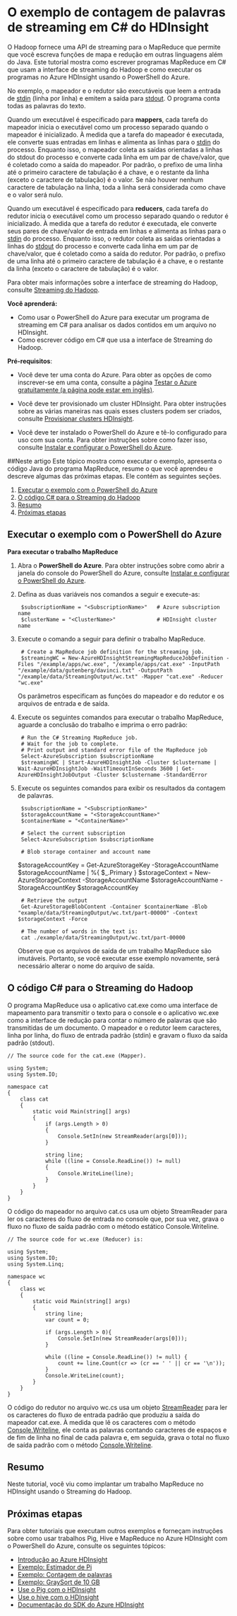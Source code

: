<properties linkid="manage-services-hdinsight-sample-csharp-streaming" urlDisplayName="Exemplos do HDInsight" pageTitle="O exemplo de contagem de palavras de streaming em C# do HDInsight | Azure" metaKeywords="hdinsight, administração do hdinsight, administração do azure hdinsight" description="Saiba como executar um TBD de exemplo." umbracoNaviHide="0" disqusComments="1" editor="cgronlun" manager="paulettm" services="hdinsight" documentationCenter="" title="O exemplo de contagem de palavras de streaming em C# do HDInsight" authors="bradsev" />

# O exemplo de contagem de palavras de streaming em C# do HDInsight

O Hadoop fornece uma API de streaming para o MapReduce que permite que você escreva funções de mapa e redução em outras linguagens além do Java. Este tutorial mostra como escrever programas MapReduce em C# que usam a interface de streaming do Hadoop e como executar os programas no Azure HDInsight usando o PowerShell do Azure. 

No exemplo, o mapeador e o redutor são executáveis que leem a entrada de [stdin][stdin-stdout-stderr] (linha por linha) e emitem a saída para [stdout][stdin-stdout-stderr]. O programa conta todas as palavras do texto.

Quando um executável é especificado para **mappers**, cada tarefa do mapeador inicia o executável como um processo separado quando o mapeador é inicializado. À medida que a tarefa do mapeador é executada, ele converte suas entradas em linhas e alimenta as linhas para o [stdin][stdin-stdout-stderr] do processo. Enquanto isso, o mapeador coleta as saídas orientadas a linhas do stdout do processo e converte cada linha em um par de chave/valor, que é coletado como a saída do mapeador. Por padrão, o prefixo de uma linha até o primeiro caractere de tabulação é a chave, e o restante da linha (exceto o caractere de tabulação) é o valor. Se não houver nenhum caractere de tabulação na linha, toda a linha será considerada como chave e o valor será nulo. 

Quando um executável é especificado para **reducers**, cada tarefa do redutor inicia o executável como um processo separado quando o redutor é inicializado. À medida que a tarefa do redutor é executada, ele converte seus pares de chave/valor de entrada em linhas e alimenta as linhas para o [stdin][stdin-stdout-stderr] do processo. Enquanto isso, o redutor coleta as saídas orientadas a linhas do [stdout][stdin-stdout-stderr] do processo e converte cada linha em um par de chave/valor, que é coletado como a saída do redutor. Por padrão, o prefixo de uma linha até o primeiro caractere de tabulação é a chave, e o restante da linha (exceto o caractere de tabulação) é o valor. 

Para obter mais informações sobre a interface de streaming do Hadoop, consulte [Streaming do Hadoop][hadoop-streaming]. 
 
**Você aprenderá:**	
	
* Como usar o PowerShell do Azure para executar um programa de streaming em C# para analisar os dados contidos em um arquivo no HDInsight.		
* Como escrever código em C# que usa a interface de Streaming do Hadoop.


**Pré-requisitos**:	

- Você deve ter uma conta do Azure. Para obter as opções de como inscrever-se em uma conta, consulte a página [Testar o Azure gratuitamente (a página pode estar em inglês)](http://www.windowsazure.com/pt-br/pricing/free-trial/).

- Você deve ter provisionado um cluster HDInsight. Para obter instruções sobre as várias maneiras nas quais esses clusters podem ser criados, consulte [Provisionar clusters HDInsight](/pt-br/manage/services/hdinsight/provision-hdinsight-clusters/).

- Você deve ter instalado o PowerShell do Azure e tê-lo configurado para uso com sua conta. Para obter instruções sobre como fazer isso, consulte [Instalar e configurar o PowerShell do Azure][powershell-install-configure].


##Neste artigo
Este tópico mostra como executar o exemplo, apresenta o código Java do programa MapReduce, resume o que você aprendeu e descreve algumas das próximas etapas. Ele contém as seguintes seções.
	
1. [Executar o exemplo com o PowerShell do Azure](#run-sample)	
2. [O código C# para o Streaming do Hadoop](#java-code)
3. [Resumo](#summary)	
4. [Próximas etapas](#next-steps)	

<h2><a id="run-sample"></a>Executar o exemplo com o PowerShell do Azure</h2>

**Para executar o trabalho MapReduce**

1.	Abra o **PowerShell do Azure**. Para obter instruções sobre como abrir a janela do console do PowerShell do Azure, consulte [Instalar e configurar o PowerShell do Azure][powershell-install-configure].

3. Defina as duas variáveis nos comandos a seguir e execute-as:
		
		$subscriptionName = "<SubscriptionName>"   # Azure subscription name
		$clusterName = "<ClusterName>"             # HDInsight cluster name


2. Execute o comando a seguir para definir o trabalho MapReduce.
 
		# Create a MapReduce job definition for the streaming job.
		$streamingWC = New-AzureHDInsightStreamingMapReduceJobDefinition -Files "/example/apps/wc.exe", "/example/apps/cat.exe" -InputPath "/example/data/gutenberg/davinci.txt" -OutputPath "/example/data/StreamingOutput/wc.txt" -Mapper "cat.exe" -Reducer "wc.exe" 

	Os parâmetros especificam as funções do mapeador e do redutor e os arquivos de entrada e de saída.
                 
5. Execute os seguintes comandos para executar o trabalho MapReduce, aguarde a conclusão do trabalho e imprima o erro padrão:

		# Run the C# Streaming MapReduce job.
		# Wait for the job to complete.
		# Print output and standard error file of the MapReduce job
		Select-AzureSubscription $subscriptionName
		$streamingWC | Start-AzureHDInsightJob -Cluster $clustername | Wait-AzureHDInsightJob -WaitTimeoutInSeconds 3600 | Get-AzureHDInsightJobOutput -Cluster $clustername -StandardError 

6. Execute os seguintes comandos para exibir os resultados da contagem de palavras.

		$subscriptionName = "<SubscriptionName>"   
		$storageAccountName = "<StorageAccountName>" 
		$containerName = "<ContainerName>"

		# Select the current subscription
		Select-AzureSubscription $subscriptionName
              
		# Blob storage container and account name
      $storageAccountKey = Get-AzureStorageKey -StorageAccountName $storageAccountName | %{ $_.Primary }
      $storageContext = New-AzureStorageContext -StorageAccountName $storageAccountName -StorageAccountKey $storageAccountKey
 
		# Retrieve the output
		Get-AzureStorageBlobContent -Container $containerName -Blob "example/data/StreamingOutput/wc.txt/part-00000" -Context $storageContext -Force 

		# The number of words in the text is:
		cat ./example/data/StreamingOutput/wc.txt/part-00000

	Observe que os arquivos de saída de um trabalho MapReduce são imutáveis. Portanto, se você executar esse exemplo novamente, será necessário alterar o nome do arquivo de saída.
	
<h2><a id="java-code"></a>O código C# para o Streaming do Hadoop</h2>

O programa MapReduce usa o aplicativo cat.exe como uma interface de mapeamento para transmitir o texto para o console e o aplicativo wc.exe como a interface de redução para contar o número de palavras que são transmitidas de um documento. O mapeador e o redutor leem caracteres, linha por linha, do fluxo de entrada padrão (stdin) e gravam o fluxo da saída padrão (stdout). 



	// The source code for the cat.exe (Mapper). 
	 
	using System;
	using System.IO;
	
	namespace cat
	{
	    class cat
	    {
	        static void Main(string[] args)
	        {
	            if (args.Length > 0)
	            {
	                Console.SetIn(new StreamReader(args[0])); 
	            }
	
	            string line;
	            while ((line = Console.ReadLine()) != null) 
	            {
	                Console.WriteLine(line);
	            }
	        }
	    }
	}

 

O código do mapeador no arquivo cat.cs usa um objeto StreamReader para ler os caracteres do fluxo de entrada no console que, por sua vez, grava o fluxo no fluxo de saída padrão com o método estático Console.Writeline.


	// The source code for wc.exe (Reducer) is:
	
	using System;
	using System.IO;
	using System.Linq;
	
	namespace wc
	{
	    class wc
	    {
	        static void Main(string[] args)
	        {
	            string line;
	            var count = 0;
	
	            if (args.Length > 0){
	                Console.SetIn(new StreamReader(args[0]));
	            }
	
	            while ((line = Console.ReadLine()) != null) {
	                count += line.Count(cr => (cr == ' ' || cr == '\n'));
	            }
	            Console.WriteLine(count);
	        }
	    }
	}


O código do redutor no arquivo wc.cs usa um objeto [StreamReader][streamreader] para ler os caracteres do fluxo de entrada padrão que produziu a saída do mapeador cat.exe. À medida que lê os caracteres com o método [Console.Writeline][console-writeline], ele conta as palavras contando caracteres de espaços e de fim de linha no final de cada palavra e, em seguida, grava o total no fluxo de saída padrão com o método [Console.Writeline][console-writeline]. 

<h2><a id="summary"></a>Resumo</h2>

Neste tutorial, você viu como implantar um trabalho MapReduce no HDInsight usando o Streaming do Hadoop.

<h2><a id="next-steps"></a>Próximas etapas</h2>

Para obter tutoriais que executam outros exemplos e forneçam instruções sobre como usar trabalhos Pig, Hive e MapReduce no Azure HDInsight com o PowerShell do Azure, consulte os seguintes tópicos:

* [Introdução ao Azure HDInsight][getting-started]
* [Exemplo: Estimador de Pi][pi-estimator]
* [Exemplo: Contagem de palavras][wordcount]
* [Exemplo: GraySort de 10 GB][10gb-graysort]
* [Use o Pig com o HDInsight][pig]
* [Use o hive com o HDInsight][hive]
* [Documentação do SDK do Azure HDInsight][hdinsight-sdk-documentation]

[hdinsight-sdk-documentation]: http://msdnstage.redmond.corp.microsoft.com/pt-br/library/dn479185.aspx

[Powershell-install-configure]: /pt-br/documentation/articles/install-configure-powershell/


[getting-started]: /pt-br/manage/services/hdinsight/get-started-hdinsight/
[hadoop-streaming]: http://wiki.apache.org/hadoop/HadoopStreaming
[streamreader]: http://msdn.microsoft.com/pt-br/library/system.io.streamreader.aspx
[console-writeline]: http://msdn.microsoft.com/pt-br/library/system.console.writeline
[stdin-stdout-stderr]: http://msdn.microsoft.com/pt-br/library/3x292kth(v=vs.110).aspx
[pi-estimator]: /pt-br/manage/services/hdinsight/howto-run-samples/sample-pi-estimator/
[wordcount]: /pt-br/manage/services/hdinsight/howto-run-samples/sample-wordcount/
[10gb-graysort]: /pt-br/manage/services/hdinsight/howto-run-samples/sample-10gb-graysort/


[hive]: /pt-br/manage/services/hdinsight/using-hive-with-hdinsight/
[pig]: /pt-br/manage/services/hdinsight/using-pig-with-hdinsight/



